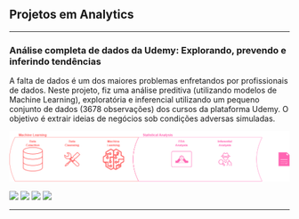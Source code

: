 ## Projetos em Analytics

---

### Análise completa de dados da Udemy: Explorando, prevendo e inferindo tendências

A falta de dados é um dos maiores problemas enfretandos por profissionais de dados. Neste projeto, fiz uma análise preditiva (utilizando modelos de Machine Learning), exploratória e inferencial utilizando um pequeno conjunto de dados (3678 observações) dos cursos da plataforma Udemy. O objetivo é extrair ideias de negócios sob condições adversas simuladas.

<img src="images/dg_2.png?raw=true" />

[![](https://img.shields.io/badge/Tableau-E97627?style=for-the-badge&logo=Tableau&logoColor=white)](#) [![](https://img.shields.io/badge/Python-14354C?style=for-the-badge&logo=python&logoColor=white)](#) [![](https://img.shields.io/badge/R-276DC3?style=for-the-badge&logo=r&logoColor=white)](#) [![](https://img.shields.io/badge/Made%20with-Jupyter-orange?style=for-the-badge&logo=Jupyter)](#)

---